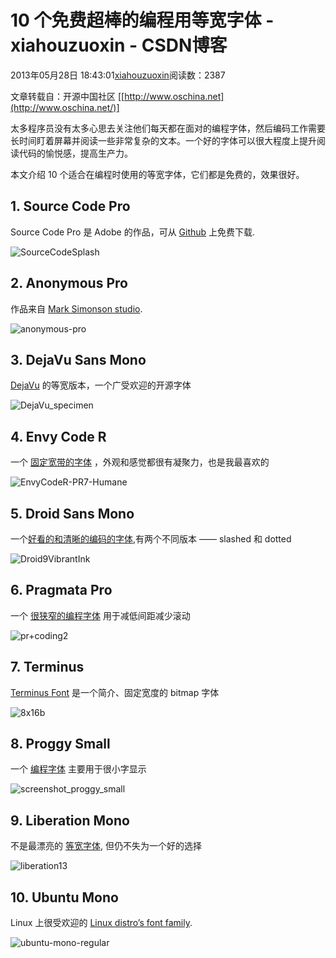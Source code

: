 # 10 个免费超棒的编程用等宽字体 - xiahouzuoxin - CSDN博客





2013年05月28日 18:43:01[xiahouzuoxin](https://me.csdn.net/xiahouzuoxin)阅读数：2387








文章转载自：开源中国社区 [[http://www.oschina.net](http://www.oschina.net/)]



太多程序员没有太多心思去关注他们每天都在面对的编程字体，然后编码工作需要长时间盯着屏幕并阅读一些非常复杂的文本。一个好的字体可以很大程度上提升阅读代码的愉悦感，提高生产力。


本文介绍 10 个适合在编程时使用的等宽字体，它们都是免费的，效果很好。

## 1. Source Code Pro


Source Code Pro 是 Adobe 的作品，可从 [Github](https://github.com/adobe/source-code-pro) 上免费下载.

![SourceCodeSplash](http://static.oschina.net/uploads/img/201305/24071247_shbM.jpg)

## 2. Anonymous Pro


作品来自 [Mark Simonson studio](http://www.marksimonson.com/fonts/view/anonymous-pro).

![anonymous-pro](http://static.oschina.net/uploads/img/201305/24071248_qE1V.jpg)

## 3. DejaVu Sans Mono

[DejaVu](http://dejavu-fonts.org/wiki/Main_Page) 的等宽版本，一个广受欢迎的开源字体

![DejaVu_specimen](http://static.oschina.net/uploads/img/201305/24071249_KedX.jpg)

## 4. Envy Code R


一个 [固定宽带的字体](http://damieng.com/blog/2008/05/26/envy-code-r-preview-7-coding-font-released) ，外观和感觉都很有凝聚力，也是我最喜欢的

![EnvyCodeR-PR7-Humane](http://static.oschina.net/uploads/img/201305/24071250_0Q0A.jpg)

## 5. Droid Sans Mono


一个[好看的和清晰的编码的字体](http://damieng.com/blog/2007/11/14/droid-sans-mono-great-coding-font),有两个不同版本 —— slashed 和 dotted

![Droid9VibrantInk](http://static.oschina.net/uploads/img/201305/24071251_8l6A.jpg)

## 6. Pragmata Pro


一个 [很狭窄的编程字体](http://www.fsd.it/fonts/pragmatapro.htm#.UZpgmoVYpGF) 用于减低间距减少滚动

![pr+coding2](http://static.oschina.net/uploads/img/201305/24071253_PWBw.jpg)

## 7. Terminus

[Terminus Font](http://terminus-font.sourceforge.net/) 是一个简介、固定宽度的 bitmap 字体

![8x16b](http://static.oschina.net/uploads/img/201305/24071254_WbFm.jpg)

## 8. Proggy Small


一个 [编程字体](http://www.proggyfonts.com/index.php?menu=download) 主要用于很小字显示

![screenshot_proggy_small](http://static.oschina.net/uploads/img/201305/24071255_fpo3.jpg)

## 9. Liberation Mono


不是最漂亮的 [等宽字体](https://fedorahosted.org/liberation-fonts/), 但仍不失为一个好的选择

![liberation13](http://static.oschina.net/uploads/img/201305/24071256_SGYh.jpg)

## 10. Ubuntu Mono


Linux 上很受欢迎的 [Linux distro’s font family](http://font.ubuntu.com/).

![ubuntu-mono-regular](http://static.oschina.net/uploads/img/201305/24071256_k9OQ.jpg)




